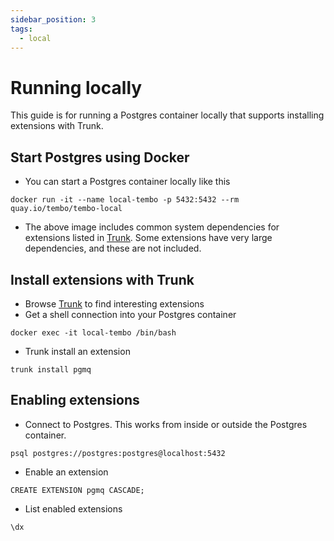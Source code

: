 ```yaml
---
sidebar_position: 3
tags:
  - local
---
```


# Running locally

This guide is for running a Postgres container locally that supports installing extensions with Trunk.

## Start Postgres using Docker

- You can start a Postgres container locally like this
```
docker run -it --name local-tembo -p 5432:5432 --rm quay.io/tembo/tembo-local
```
- The above image includes common system dependencies for extensions listed in [Trunk](https://pgt.dev). Some extensions have very large dependencies, and these are not included.

## Install extensions with Trunk

- Browse [Trunk](https://pgt.dev) to find interesting extensions
- Get a shell connection into your Postgres container
```
docker exec -it local-tembo /bin/bash
```

- Trunk install an extension
```
trunk install pgmq
```

## Enabling extensions

- Connect to Postgres. This works from inside or outside the Postgres container.
```
psql postgres://postgres:postgres@localhost:5432
```
- Enable an extension
```
CREATE EXTENSION pgmq CASCADE;
```
- List enabled extensions
```
\dx
```
